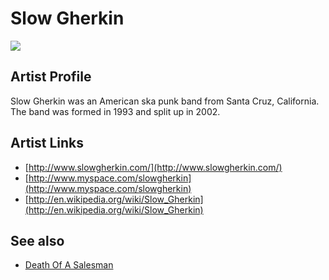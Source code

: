 # Slow Gherkin

![](../../asssets/artists/Slow_Gherkin.png)

## Artist Profile

Slow Gherkin was an American ska punk band from Santa Cruz, California. The band was formed in 1993 and split up in 2002.

## Artist Links

- [http://www.slowgherkin.com/](http://www.slowgherkin.com/)
- [http://www.myspace.com/slowgherkin](http://www.myspace.com/slowgherkin)
- [http://en.wikipedia.org/wiki/Slow_Gherkin](http://en.wikipedia.org/wiki/Slow_Gherkin)


## See also

- [Death Of A Salesman](Slow_Gherkin-Death_Of_A_Salesman.md)
